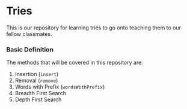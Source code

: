 # Tries

This is our repository for learning tries to go onto teaching them to our fellow classmates.

### Basic Definition
The methods that will be covered in this repository are:
1. Insertion (`insert`)
2. Removal (`remove`)
3. Words with Prefix (`wordsWithPrefix`)
4. Breadth First Search
5. Depth First Search
